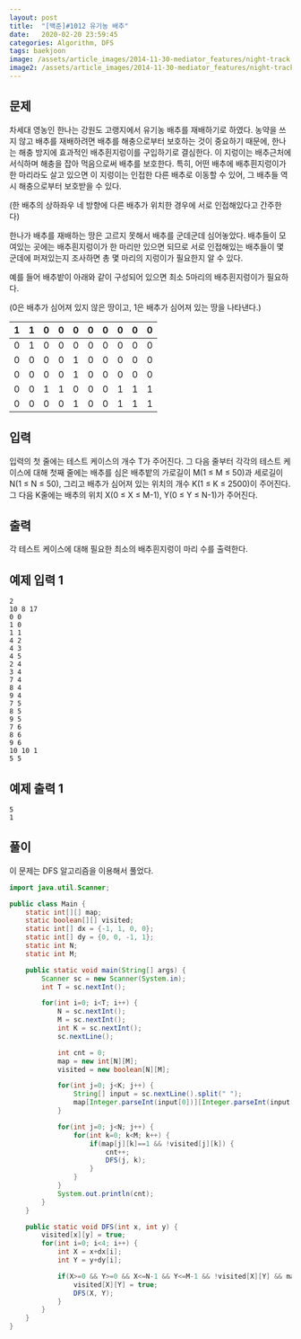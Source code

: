 ```yaml
---
layout: post
title:  "[백준]#1012 유기농 배추"
date:   2020-02-20 23:59:45
categories: Algorithm, DFS
tags: baekjoon
image: /assets/article_images/2014-11-30-mediator_features/night-track.JPG
image2: /assets/article_images/2014-11-30-mediator_features/night-track-mobile.JPG
---
```


문제
--------------------

차세대 영농인 한나는 강원도 고랭지에서 유기농 배추를 재배하기로 하였다. 농약을 쓰지 않고 배추를 재배하려면 배추를 해충으로부터 보호하는 것이 중요하기 때문에, 한나는 해충 방지에 효과적인 배추흰지렁이를 구입하기로 결심한다. 이 지렁이는 배추근처에 서식하며 해충을 잡아 먹음으로써 배추를 보호한다. 특히, 어떤 배추에 배추흰지렁이가 한 마리라도 살고 있으면 이 지렁이는 인접한 다른 배추로 이동할 수 있어, 그 배추들 역시 해충으로부터 보호받을 수 있다.

(한 배추의 상하좌우 네 방향에 다른 배추가 위치한 경우에 서로 인접해있다고 간주한다)

한나가 배추를 재배하는 땅은 고르지 못해서 배추를 군데군데 심어놓았다. 배추들이 모여있는 곳에는 배추흰지렁이가 한 마리만 있으면 되므로 서로 인접해있는 배추들이 몇 군데에 퍼져있는지 조사하면 총 몇 마리의 지렁이가 필요한지 알 수 있다.

예를 들어 배추밭이 아래와 같이 구성되어 있으면 최소 5마리의 배추흰지렁이가 필요하다.

(0은 배추가 심어져 있지 않은 땅이고, 1은 배추가 심어져 있는 땅을 나타낸다.)

|1|1|0|	0|	0|	0|	0|	0|	0|	0|
|--|--|--|--|--|--|--|--|--|--|
|0|1|0|	0|	0|	0|	0|	0|	0|	0|
|0|0|0|	0|	1|	0|	0|	0|	0|	0|
|0|0|0|	0|	1|	0|	0|	0|	0|	0|
|0|0|1|	1|	0|	0|	0|	1|	1|	1|
|0|0|0|	0|	1|	0|	0|	1|	1|	1|

입력
---------------------------

입력의 첫 줄에는 테스트 케이스의 개수 T가 주어진다. 그 다음 줄부터 각각의 테스트 케이스에 대해 첫째 줄에는 배추를 심은 배추밭의 가로길이 M(1 ≤ M ≤ 50)과 세로길이 N(1 ≤ N ≤ 50), 그리고 배추가 심어져 있는 위치의 개수 K(1 ≤ K ≤ 2500)이 주어진다. 그 다음 K줄에는 배추의 위치 X(0 ≤ X ≤ M-1), Y(0 ≤ Y ≤ N-1)가 주어진다.

출력
----------------

각 테스트 케이스에 대해 필요한 최소의 배추흰지렁이 마리 수를 출력한다.

예제 입력 1 
----------------------

```
2
10 8 17
0 0
1 0
1 1
4 2
4 3
4 5
2 4
3 4
7 4
8 4
9 4
7 5
8 5
9 5
7 6
8 6
9 6
10 10 1
5 5
```

예제 출력 1 
------------------------

```
5
1
```

풀이
--------------------------

이 문제는 DFS 알고리즘을 이용해서 풀었다.

```java
import java.util.Scanner;

public class Main {
    static int[][] map;
    static boolean[][] visited;
    static int[] dx = {-1, 1, 0, 0};
    static int[] dy = {0, 0, -1, 1};
    static int N;
    static int M;

    public static void main(String[] args) {
        Scanner sc = new Scanner(System.in);
        int T = sc.nextInt();

        for(int i=0; i<T; i++) {
            N = sc.nextInt();
            M = sc.nextInt();
            int K = sc.nextInt();
            sc.nextLine();

            int cnt = 0;
            map = new int[N][M];
            visited = new boolean[N][M];

            for(int j=0; j<K; j++) {
                String[] input = sc.nextLine().split(" ");
                map[Integer.parseInt(input[0])][Integer.parseInt(input[1])] = 1;
            }

            for(int j=0; j<N; j++) {
                for(int k=0; k<M; k++) {
                    if(map[j][k]==1 && !visited[j][k]) {
                        cnt++;
                        DFS(j, k);
                    }
                }
            }
            System.out.println(cnt);
        }
    }

    public static void DFS(int x, int y) {
        visited[x][y] = true;
        for(int i=0; i<4; i++) {
            int X = x+dx[i];
            int Y = y+dy[i];

            if(X>=0 && Y>=0 && X<=N-1 && Y<=M-1 && !visited[X][Y] && map[X][Y]==1) {
                visited[X][Y] = true;
                DFS(X, Y);
            }
        }
    }
}
```
